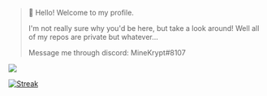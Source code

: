 > 👋 Hello! Welcome to my profile.
> 
> I'm not really sure why you'd be here, but take a look around!
> Well all of my repos are private but whatever...
>
> Message me through discord: MineKrypt#8107

![](https://github.com/MineKrypt/stats/blob/master/generated/languages.svg)

[![Streak](https://github-readme-streak-stats.herokuapp.com?user=minekrypt&theme=city-lights&hide_border=true)](https://git.io/streak-stats)
